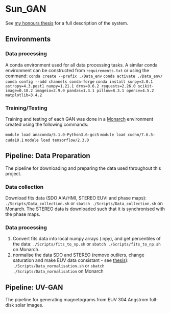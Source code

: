 # Sun_GAN
See [my honours thesis](https://github.com/chemron/honours_thesis/blob/master/thesis.pdf) for a full description of the system. 


## Environments
### Data processing
A conda environment used for all data processing tasks. A similar conda environment can be constructed from `requirements.txt` or using the command:
`conda create --prefix ./Data_env`
`conda activate ./Data_env/`
`conda config --add channels conda-forge`
`conda install sunpy=3.0.1 astropy=4.3.post1 numpy=1.21.1 drms=0.6.2 requests=2.26.0 scikit-image=0.18.2 imageio=2.9.0 pandas=1.3.1 pillow=8.3.1 opencv=4.5.2 matplotlib=3.4.2`


### Training/Testing
Training and testing of each GAN was done in a [Monarch](https://docs.monarch.erc.monash.edu/) environment created using the following commands:

`module load anaconda/5.1.0-Python3.6-gcc5`
`module load cudnn/7.6.5-cuda10.1`
`module load tensorflow/2.3.0`

## Pipeline: Data Preparation
The pipeline for downloading and preparing the data used throughout this project.
### Data collection
Download fits data (SDO AIA/HMI, STEREO EUVI and phase maps): `./Scripts/Data_collection.sh` or `sbatch ./Scripts/Data_collection.sh` on Monarch.
The STEREO data is downloaded such that it is synchronised with the phase maps.

### Data processing
1. Convert fits data into local numpy arrays (.npy), and get percentiles of the data: `./Scripts/fits_to_np.sh` or `sbatch ./Scripts/fits_to_np.sh` on Monarch.
2. normalise the data SDO and STEREO (remove outliers, change saturation and
   make EUV data consistant - see
   [thesis](https://github.com/chemron/honours_thesis/blob/master/thesis.pdf)): `./Scripts/Data_normalisation.sh` or `sbatch ./Scripts/Data_normalisation` on Monarch

## Pipeline: UV-GAN
The pipeline for generating magnetograms from EUV 304 Angstrom full-disk solar images.

